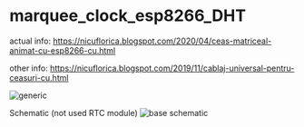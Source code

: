 # marquee_clock_esp8266_DHT

actual info: https://nicuflorica.blogspot.com/2020/04/ceas-matriceal-animat-cu-esp8266-cu.html

other info: https://nicuflorica.blogspot.com/2019/11/cablaj-universal-pentru-ceasuri-cu.html

![generic](https://1.bp.blogspot.com/-UAAX1zV_toA/XqVeQbb1pfI/AAAAAAAAcNM/CoX5kmrw6l4Q7mDbwdlDOj6xXoGGI7N3ACLcBGAsYHQ/s320/ceas1.jpg)

Schematic (not used RTC module)
![base schematic](https://4.bp.blogspot.com/-OyIs9oE8in8/XK9-Zm2RxzI/AAAAAAAAZCg/a2TihedTq501hoK6mNFIUM-Fo1CypZZcgCLcBGAs/s1600/ESP8266_LED_Matrix_Clock_DHT_LDR.gif)

